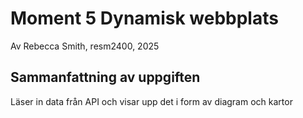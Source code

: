 # Moment 5 Dynamisk webbplats
Av Rebecca Smith, resm2400, 2025
## Sammanfattning av uppgiften 
Läser in data från API och visar upp det i form av diagram och kartor